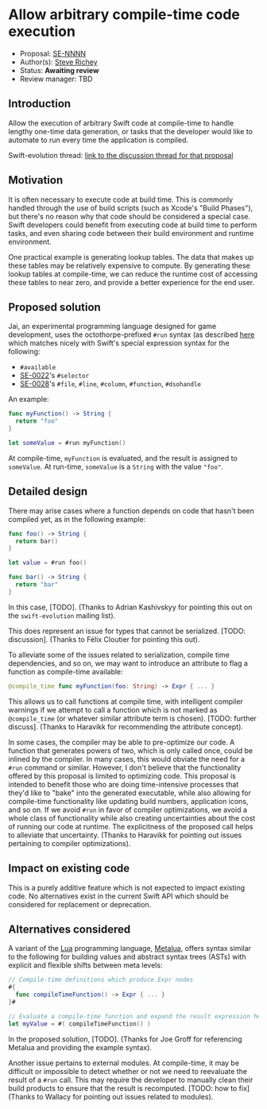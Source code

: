 # Allow arbitrary compile-time code execution

* Proposal: [SE-NNNN]()
* Author(s): [Steve Richey](https://github.com/steverichey)
* Status: **Awaiting review**
* Review manager: TBD

## Introduction

Allow the execution of arbitrary Swift code at compile-time to handle lengthy one-time data generation, or tasks that the developer would like to automate to run every time the application is compiled.

Swift-evolution thread: [link to the discussion thread for that proposal](https://lists.swift.org/pipermail/swift-evolution)

## Motivation

It is often necessary to execute code at build time. This is commonly handled through the use of build scripts (such as Xcode's "Build Phases"), but there's no reason why that code should be considered a special case. Swift developers could benefit from executing code at build time to perform tasks, and even sharing code between their build environment and runtime environment.

One practical example is generating lookup tables. The data that makes up these tables may be relatively expensive to compute. By generating these lookup tables at compile-time, we can reduce the runtime cost of accessing these tables to near zero, and provide a better experience for the end user.

## Proposed solution

Jai, an experimental programming language designed for game development, uses the octothorpe-prefixed `#run` syntax (as described [here](https://sites.google.com/site/jailanguageprimer/#TOC-Arbitrary-Compile-Time-Code-Execution) which matches nicely with Swift's special expression syntax for the following:
* `#available`
* [SE-0022](https://github.com/apple/swift-evolution/blob/master/proposals/0022-objc-selectors.md)'s `#selector`
* [SE-0028](https://github.com/apple/swift-evolution/blob/master/proposals/0028-modernizing-debug-identifiers.md)'s `#file`, `#line`, `#column`, `#function`, `#dsohandle`

An example:

```swift
func myFunction() -> String {
  return "foo"
}

let someValue = #run myFunction()
```

At compile-time, `myFunction` is evaluated, and the result is assigned to `someValue`. At run-time, `someValue` is a `String` with the value `"foo"`.

## Detailed design

There may arise cases where a function depends on code that hasn't been compiled yet, as in the following example:

```swift
func foo() -> String {
  return bar()
}

let value = #run foo()

func bar() -> String {
  return "bar"
}
```

In this case, [TODO]. (Thanks to Adrian Kashivskyy for pointing this out on the `swift-evolution` mailing list).

This does represent an issue for types that cannot be serialized. [TODO: discussion]. (Thanks to Félix Cloutier for pointing this out).

To alleviate some of the issues related to serialization, compile time dependencies, and so on, we may want to introduce an attribute to flag a function as compile-time available:

```swift
@compile_time func myFunction(foo: String) -> Expr { ... }
```

This allows us to call functions at compile time, with intelligent compiler warnings if we attempt to call a function which is not marked as `@compile_time` (or whatever similar attribute term is chosen). [TODO: further discuss]. (Thanks to Haravikk for recommending the attribute concept).

In some cases, the compiler may be able to pre-optimize our code. A function that generates powers of two, which is only called once, could be inlined by the compiler. In many cases, this would obviate the need for a `#run` command or similar. However, I don't believe that the functionality offered by this proposal is limited to optimizing code. This proposal is intended to benefit those who are doing  time-intensive processes that they'd like to "bake" into the generated executable, while also allowing for compile-time functionality like updating build numbers, application icons, and so on. If we avoid `#run` in favor of compiler optimizations, we avoid a whole class of functionality while also creating uncertainties about the cost of running our code at runtime. The explicitness of the proposed call helps to alleviate that uncertainty. (Thanks to Haravikk for pointing out issues pertaining to compiler optimizations).

## Impact on existing code

This is a purely additive feature which is not expected to impact existing code. No alternatives exist in the current Swift API which should be considered for replacement or deprecation.

## Alternatives considered

A variant of the [Lua](http://www.lua.org/) programming language, [Metalua](http://metalua.luaforge.net), offers syntax similar to the following for building values and abstract syntax trees (ASTs) with explicit and flexible shifts between meta levels:

```swift
// Compile-time definitions which produce Expr nodes
#{
  func compileTimeFunction() -> Expr { ... }
}#

// Evaluate a compile-time function and expand the result expression here
let myValue = #( compileTimeFunction() )
```

In the proposed solution, [TODO]. (Thanks for Joe Groff for referencing Metalua and providing the example syntax).

Another issue pertains to external modules. At compile-time, it may be difficult or impossible to detect whether or not we need to reevaluate the result of a `#run` call. This may require the developer to manually clean their build products to ensure that the result is recomputed. [TODO: how to fix] (Thanks to Wallacy for pointing out issues related to modules).
